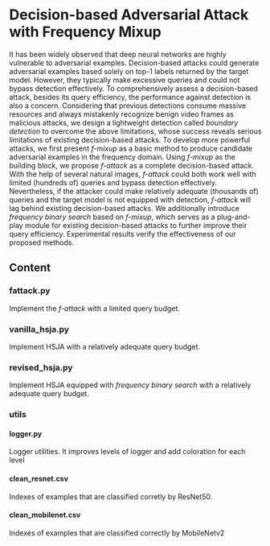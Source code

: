 # Decision-based Adversarial Attack with Frequency Mixup
It has been widely observed that deep neural networks are highly vulnerable to adversarial examples. Decision-based attacks could generate adversarial examples based solely on top-1 labels returned by the target model. However, they typically make excessive queries and could not bypass detection effectively. To comprehensively assess a decision-based attack, besides its query efficiency, the performance against detection is also a concern. Considering that previous detections consume massive resources and always mistakenly recognize benign video frames as malicious attacks, we design a lightweight detection called *boundary detection* to overcome the above limitations, whose success reveals serious limitations of existing decision-based attacks. To develop more powerful attacks, we first present *f-mixup* as a basic method to produce candidate adversarial examples in the frequency domain. Using *f-mixup* as the building block, we propose *f-attack* as a complete decision-based attack. With the help of several natural images, *f-attack* could both work well with limited (hundreds of) queries and bypass detection effectively. Nevertheless, if the attacker could make relatively adequate (thousands of) queries and the target model is not equipped with detection, *f-attack* will lag behind existing decision-based attacks. We additionally introduce *frequency binary search* based on *f-mixup*, which serves as a plug-and-play module for existing decision-based attacks to further improve their query efficiency. Experimental results verify the effectiveness of our proposed methods.

## Content

### fattack.py
Implement the *f-attack* with a limited query budget.

### vanilla_hsja.py
Implement HSJA with a relatively adequate query budget.

### revised_hsja.py
Implement HSJA equipped with *frequency binary search* with a relatively adequate query budget.

### utils

#### logger.py
Logger utilities. It improves levels of logger and add coloration for each level

#### clean_resnet.csv
Indexes of examples that are classified corretly by ResNet50.

#### clean_mobilenet.csv
Indexes of examples that are classified correctly by MobileNetv2
